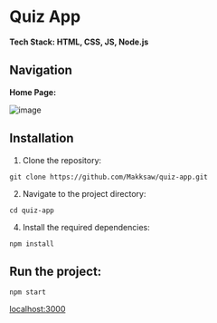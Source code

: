 # Quiz App

**Tech Stack: HTML, CSS, JS, Node.js**

## Navigation
**Home Page:**

![image](https://github.com/user-attachments/assets/5b065f9a-9a96-4214-97df-dbe31497936b)

## Installation
1. Clone the repository:
```
git clone https://github.com/Makksaw/quiz-app.git
```

2. Navigate to the project directory:
```
cd quiz-app
```

4. Install the required dependencies:
```
npm install
```

## Run the project:
```
npm start
```

[localhost:3000](http://localhost:3000)
